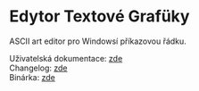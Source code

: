 # Edytor Textové Grafüky
ASCII art editor pro Windowsí příkazovou řádku.    

Uživatelská dokumentace: [zde](https://github.com/MarkusSecundus/EdytorTextoveGrafiky/blob/master/EyTG%C3%BC%20-%20u%C5%BEivatelsk%C3%BD%20manu%C3%A1l.pdf)    
Changelog: [zde](https://github.com/MarkusSecundus/EdytorTextoveGrafiky/blob/master/changelog.txt)  
Binárka: [zde](https://github.com/MarkusSecundus/EdytorTextoveGrafiky/releases/tag/release)  
